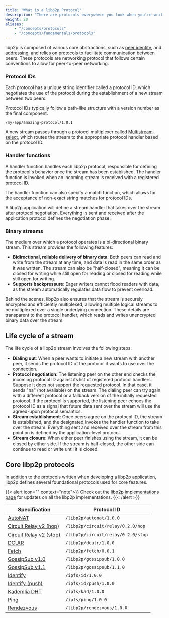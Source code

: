 ```yaml
---
title: "What is a libp2p Protocol"
description: "There are protocols everywhere you look when you're writing network applications, and libp2p is especially thick with them."
weight: 20
aliases:
    - "/concepts/protocols"
    - "/concepts/fundamentals/protocols"
---
```


libp2p is composed of various core abstractions, such as
[peer identity](../core-abstractions/peers.md#peer-id),
and [addressing](../core-abstractions/addressing.md/), and
relies on protocols to facilitate communication between peers.
These protocols are networking protocol that follows certain conventions
to allow for peer-to-peer networking.

### Protocol IDs

Each protocol has a unique string identifier called a protocol ID,
which negotiates the use of the protocol during the establishment
of a new stream between two peers.

Protocol IDs typically follow a path-like structure with a version number
as the final component.

```shell
/my-app/amazing-protocol/1.0.1
```

A new stream passes through a protocol multiplexer called
[Multistream-select](multistream.md), which routes the stream to the appropriate
protocol handler based on the protocol ID.

### Handler functions

A handler function handles each libp2p protocol, responsible
for defining the protocol's behavior once the stream has been established.
The handler function is invoked when an incoming stream is received with a
registered protocol ID.

The handler function can also specify a match function,
which allows for the acceptance of non-exact string matches for protocol IDs.

A libp2p application will define a stream handler that takes over the
stream after protocol negotiation. Everything is sent and received after the
application protocol defines the negotiation phase.

### Binary streams

The medium over which a protocol operates is a bi-directional
binary stream. This stream provides the following features:

- **Bidirectional, reliable delivery of binary data**: Both peers can read and write
  from the stream at any time, and data is read in the same order as it was written.
  The stream can also be "half-closed", meaning it can be closed for writing while
  still open for reading or closed for reading while still open for writing.
- **Supports backpressure**: Eager writers cannot flood readers with data, as the
  stream automatically regulates data flow to prevent overload.

Behind the scenes, libp2p also ensures that the stream is securely encrypted and
efficiently multiplexed, allowing multiple logical streams to be multiplexed over
a single underlying connection. These details are transparent to the protocol handler,
which reads and writes unencrypted binary data over the stream.

## Life cycle of a stream

The life cycle of a libp2p stream involves the following steps:

- **Dialing out**: When a peer wants to initiate a new stream with another peer,
  it sends the protocol ID of the protocol it wants to use over the connection.
- **Protocol negotiation**: The listening peer on the other end checks the incoming
  protocol ID against its list of registered protocol handlers. Suppose it does not
  support the requested protocol. In that case, it sends "na" (not available) on the stream.
  The dialing peer can try again with a different protocol or a fallback
  version of the initially requested protocol. If the protocol is supported, the
  listening peer echoes the protocol ID as a signal that future data sent over
  the stream will use the agreed-upon protocol semantics.
- **Stream establishment**: Once peers agree on the protocol ID, the stream is
  established, and the designated invokes the handler function to take over the stream.
  Everything sent and received over the stream from this point on is defined by the
  application-level protocol.
- **Stream closure**: When either peer finishes using the stream, it can be closed
  by either side. If the stream is half-closed, the other side can continue to read
  or write until it is closed.

## Core libp2p protocols

In addition to the protocols written when developing a libp2p application, libp2p defines
several foundational protocols used for core features.

{{< alert icon="" context="note">}}
Check out the [libp2p implementations page](https://libp2p.io/implementations/) for
updates on all the libp2p implementations.
{{< /alert >}}

| **Specification**                                                                          | **Protocol ID**                    |
|--------------------------------------------------------------------------------------------|------------------------------------|
| [AutoNAT](https://github.com/libp2p/specs/blob/master/autonat/README.md#autonat-protocol)  | `/libp2p/autonat/1.0.0`            |
| [Circuit Relay v2 (hop)](https://github.com/libp2p/specs/blob/master/relay/circuit-v2.md) | `/libp2p/circuit/relay/0.2.0/hop`  |
| [Circuit Relay v2 (stop)](https://github.com/libp2p/specs/blob/master/relay/circuit-v2.md) | `/libp2p/circuit/relay/0.2.0/stop` |
| [DCUtR](https://github.com/libp2p/specs/blob/master/relay/DCUtR.md)                        | `/libp2p/dcutr/1.0.0`              |
| [Fetch](https://github.com/libp2p/specs/tree/master/fetch)                                 | `/libp2p/fetch/0.0.1`              |
| [GossipSub v1.0](https://github.com/libp2p/specs/tree/master/pubsub/gossipsub)             | `/libp2p/gossipsub/1.0.0`          |
| [GossipSub v1.1](https://github.com/libp2p/specs/tree/master/pubsub/gossipsub)             | `/libp2p/gossipsub/1.1.0`          |
| [Identify](https://github.com/libp2p/specs/blob/master/identify/README.md)                 | `/ipfs/id/1.0.0`                   |
| [Identify (push)](https://github.com/libp2p/specs/blob/master/identify/README.md)          | `/ipfs/id/push/1.0.0`              |
| [Kademlia DHT](https://github.com/libp2p/specs/blob/master/kad-dht/README.md)              | `/ipfs/kad/1.0.0`                  |
| [Ping](https://github.com/libp2p/specs/blob/master/ping/ping.md)                                                                                       | `/ipfs/ping/1.0.0`                 |
| [Rendezvous](https://github.com/libp2p/specs/blob/master/rendezvous/README.md)             | `/libp2p/rendezvous/1.0.0`         |
